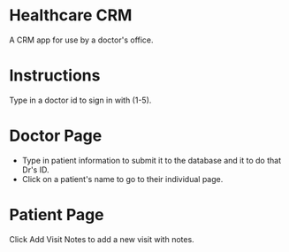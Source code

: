 # Healthcare CRM
A CRM app for use by a doctor's office.

# Instructions
Type in a doctor id to sign in with (1-5).  

# Doctor Page
- Type in patient information to submit it to the database and it to do that Dr's ID.
- Click on a patient's name to go to their individual page.

# Patient Page
Click Add Visit Notes to add a new visit with notes.
